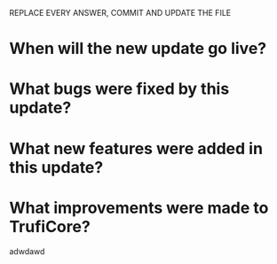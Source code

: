 REPLACE EVERY ANSWER, COMMIT AND UPDATE THE FILE

# When will the new update go live?


# What bugs were fixed by this update?


# What new features were added in this update?


# What improvements were made to TrufiCore?
adwdawd
